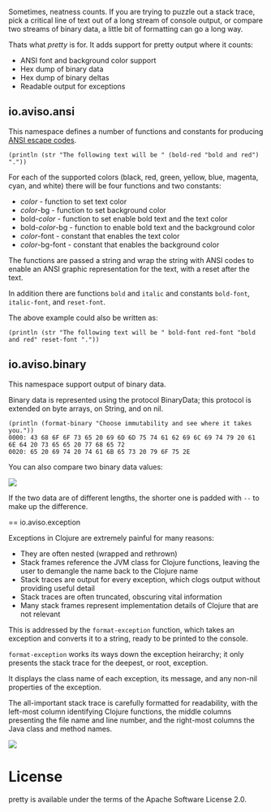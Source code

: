 Sometimes, neatness counts. 
If you are trying to puzzle out a stack trace, 
pick a critical line of text out of a long stream of console output,
or compare two streams of binary data, a little bit of formatting can go a long way.

Thats what _pretty_ is for.  It adds support for pretty output where it counts:

* ANSI font and background color support
* Hex dump of binary data
* Hex dump of binary deltas
* Readable output for exceptions

## io.aviso.ansi

This namespace defines a number of functions and constants for producing [ANSI escape codes](https://en.wikipedia.org/wiki/ANSI_escape_code).

```
(println (str "The following text will be " (bold-red "bold and red") "."))
```

For each of the supported colors (black, red, green, yellow, blue, magenta, cyan, and white) there will be four functions and two constants:

* _color_ - function to set text color
* _color_-bg - function to set background color
* bold-_color_ - function to set enable bold text and the text color
* bold-_color_-bg - function to enable bold text and the background color
* _color_-font - constant that enables the text color
* _color_-bg-font - constant that enables the background color

The functions are passed a string and wrap the string with ANSI codes to enable an ANSI graphic representation for the text, with a reset after the text.

In addition there are functions `bold` and `italic` and constants `bold-font`, `italic-font`, and `reset-font`.

The above example could also be written as:

```
(println (str "The following text will be " bold-font red-font "bold and red" reset-font "."))
```

## io.aviso.binary

This namespace support output of binary data.

Binary data is represented using the protocol BinaryData; this protocol is extended on byte arrays, on String, and on nil.

```
(println (format-binary "Choose immutability and see where it takes you."))
0000: 43 68 6F 6F 73 65 20 69 6D 6D 75 74 61 62 69 6C 69 74 79 20 61 6E 64 20 73 65 65 20 77 68 65 72
0020: 65 20 69 74 20 74 61 6B 65 73 20 79 6F 75 2E
```

You can also compare two binary data values:

![](https://www.evernote.com/shard/s54/sh/d7d3942b-d99f-4ab7-a572-04186495c49b/841bbc6d91db0a1927a4fbc67336569d/deep/0/REPL%20and%20binary.clj%20-%20%5Bpretty%5D%20-%20pretty%20-%20%5B~/workspaces/annadale/pretty%5D.png)

If the two data are of different lengths, the shorter one is padded with `--` to make up the difference.

== io.aviso.exception

Exceptions in Clojure are extremely painful for many reasons:

* They are often nested (wrapped and rethrown)
* Stack frames reference the JVM class for Clojure functions, leaving the user to demangle the name back to the Clojure name
* Stack traces are output for every exception, which clogs output without providing useful detail
* Stack traces are often truncated, obscuring vital information
* Many stack frames represent implementation details of Clojure that are not relevant

This is addressed by the `format-exception` function, which takes an exception and converts it to a string, ready to be printed to the console.

`format-exception` works its ways down the exception heirarchy; it only presents the stack trace for the deepest, or root, exception.

It displays the class name of each exception, its message, and any non-nil properties of the exception.

The all-important stack trace is carefully formatted for readability, with the left-most column identifying Clojure functions, the middle columns
presenting the file name and line number, and the right-most columns the Java class and method names.

![](https://www.evernote.com/shard/s54/sh/7df05675-3d07-463e-b27c-195214b2a854/2333cd1a62d550522f6a4534b129dd58/deep/0/REPL%20and%20binary.clj%20-%20%5Bpretty%5D%20-%20pretty%20-%20%5B~/workspaces/annadale/pretty%5D.png)

# License

pretty is available under the terms of the Apache Software License 2.0.
